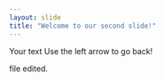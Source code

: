 ```yaml
---
layout: slide
title: "Welcome to our second slide!"
---
```

Your text
Use the left arrow to go back!

file edited.

